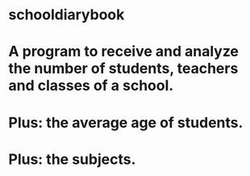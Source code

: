 # schooldiarybook
# A program to receive and analyze the number of students, teachers and classes of a school.
# Plus: the average age of students.
# Plus: the subjects.
